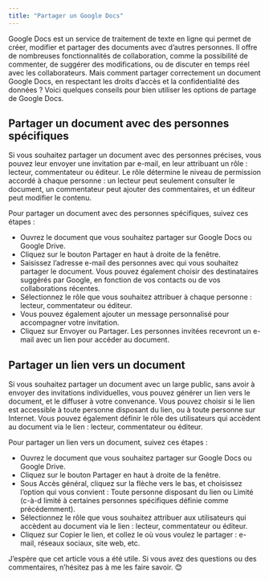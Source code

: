 ```yaml
---
title: "Partager un Google Docs"
---
```

Google Docs est un service de traitement de texte en ligne qui permet de créer, modifier et partager des documents avec d’autres personnes. Il offre de nombreuses fonctionnalités de collaboration, comme la possibilité de commenter, de suggérer des modifications, ou de discuter en temps réel avec les collaborateurs. Mais comment partager correctement un document Google Docs, en respectant les droits d’accès et la confidentialité des données ? Voici quelques conseils pour bien utiliser les options de partage de Google Docs.

## Partager un document avec des personnes spécifiques

Si vous souhaitez partager un document avec des personnes précises, vous pouvez leur envoyer une invitation par e-mail, en leur attribuant un rôle : lecteur, commentateur ou éditeur. Le rôle détermine le niveau de permission accordé à chaque personne : un lecteur peut seulement consulter le document, un commentateur peut ajouter des commentaires, et un éditeur peut modifier le contenu. 

Pour partager un document avec des personnes spécifiques, suivez ces étapes :

-   Ouvrez le document que vous souhaitez partager sur Google Docs ou Google Drive. 
-   Cliquez sur le bouton Partager en haut à droite de la fenêtre.
-   Saisissez l’adresse e-mail des personnes avec qui vous souhaitez partager le document. Vous pouvez également choisir des destinataires suggérés par Google, en fonction de vos contacts ou de vos collaborations récentes.
-   Sélectionnez le rôle que vous souhaitez attribuer à chaque personne : lecteur, commentateur ou éditeur.
-   Vous pouvez également ajouter un message personnalisé pour accompagner votre invitation.
-   Cliquez sur Envoyer ou Partager. Les personnes invitées recevront un e-mail avec un lien pour accéder au document.

## Partager un lien vers un document

Si vous souhaitez partager un document avec un large public, sans avoir à envoyer des invitations individuelles, vous pouvez générer un lien vers le document, et le diffuser à votre convenance. Vous pouvez choisir si le lien est accessible à toute personne disposant du lien, ou à toute personne sur Internet. Vous pouvez également définir le rôle des utilisateurs qui accèdent au document via le lien : lecteur, commentateur ou éditeur.

Pour partager un lien vers un document, suivez ces étapes :

-   Ouvrez le document que vous souhaitez partager sur Google Docs ou Google Drive.
-   Cliquez sur le bouton Partager en haut à droite de la fenêtre.
-   Sous Accès général, cliquez sur la flèche vers le bas, et choisissez l’option qui vous convient : Toute personne disposant du lien ou Limité (c-à-d limité à certaines personnes spécifiques définie comme précédemment).
-   Sélectionnez le rôle que vous souhaitez attribuer aux utilisateurs qui accèdent au document via le lien : lecteur, commentateur ou éditeur.
-   Cliquez sur Copier le lien, et collez le où vous voulez le partager : e-mail, réseaux sociaux, site web, etc.

J’espère que cet article vous a été utile. Si vous avez des questions ou des commentaires, n’hésitez pas à me les faire savoir. 😊